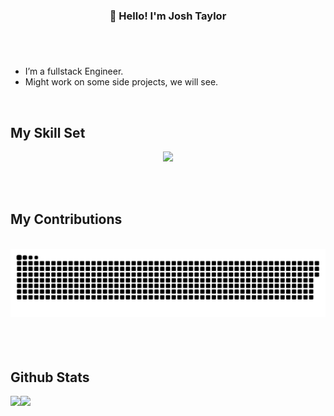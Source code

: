 
### <div align="center">👋 Hello! I'm Josh Taylor</div>  
  

</div>  
  

# <div align="center"></div>  
  

<br/>  

- I’m a fullstack Engineer.
- Might work on some side projects, we will see.



</td></tr></table>  

<br/>  


## My Skill Set  
<p align="center">
  <a href="https://skillicons.dev">
    <img src="https://skillicons.dev/icons?i=py,cpp,c,java,spring,html,css,js,ts,angular,gcp,go,ps,robloxstudio,bootstrap,git,rust" />
  </a>
</p>



<br/>  

  


<br/>  
  <h2>My Contributions</h2>
<div align="center">

  <br>
  <img alt="snake eating my contributions" src="https://raw.githubusercontent.com/j0taylor6/j0taylor6/output/github-contribution-grid-snake.svg" />  
  <br/><br/><br/>
</div>


<br/>  




## Github Stats  
<img src="https://github-readme-stats.vercel.app/api?username=j0taylor6&show_icons=true&count_private=true&hide_border=true" align="left" />  

<img src="https://github-readme-stats.vercel.app/api/top-langs/?username=j0taylor6&hide_border=true&layout=compact" align="left" />
<br />

